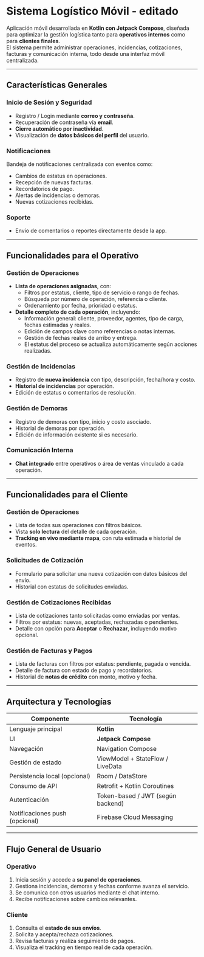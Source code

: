 # Sistema Logístico Móvil - editado

Aplicación móvil desarrollada en **Kotlin con Jetpack Compose**, diseñada para optimizar la gestión logística tanto para **operativos internos** como para **clientes finales**.  
El sistema permite administrar operaciones, incidencias, cotizaciones, facturas y comunicación interna, todo desde una interfaz móvil centralizada.

---

## Características Generales

### Inicio de Sesión y Seguridad
- Registro / Login mediante **correo y contraseña**.
- Recuperación de contraseña vía **email**.
- **Cierre automático por inactividad**.
- Visualización de **datos básicos del perfil** del usuario.

### Notificaciones
Bandeja de notificaciones centralizada con eventos como:
- Cambios de estatus en operaciones.
- Recepción de nuevas facturas.
- Recordatorios de pago.
- Alertas de incidencias o demoras.
- Nuevas cotizaciones recibidas.

### Soporte
- Envío de comentarios o reportes directamente desde la app.

---

## Funcionalidades para el Operativo

### Gestión de Operaciones
- **Lista de operaciones asignadas**, con:
  - Filtros por estatus, cliente, tipo de servicio o rango de fechas.
  - Búsqueda por número de operación, referencia o cliente.
  - Ordenamiento por fecha, prioridad o estatus.
- **Detalle completo de cada operación**, incluyendo:
  - Información general: cliente, proveedor, agentes, tipo de carga, fechas estimadas y reales.
  - Edición de campos clave como referencias o notas internas.
  - Gestión de fechas reales de arribo y entrega.
  - El estatus del proceso se actualiza automáticamente según acciones realizadas.

### Gestión de Incidencias
- Registro de **nueva incidencia** con tipo, descripción, fecha/hora y costo.
- **Historial de incidencias** por operación.
- Edición de estatus o comentarios de resolución.

### Gestión de Demoras
- Registro de demoras con tipo, inicio y costo asociado.
- Historial de demoras por operación.
- Edición de información existente si es necesario.

### Comunicación Interna
- **Chat integrado** entre operativos o área de ventas vinculado a cada operación.

---

## Funcionalidades para el Cliente

### Gestión de Operaciones
- Lista de todas sus operaciones con filtros básicos.
- Vista **solo lectura** del detalle de cada operación.
- **Tracking en vivo mediante mapa**, con ruta estimada e historial de eventos.

### Solicitudes de Cotización
- Formulario para solicitar una nueva cotización con datos básicos del envío.
- Historial con estatus de solicitudes enviadas.

### Gestión de Cotizaciones Recibidas
- Lista de cotizaciones tanto solicitadas como enviadas por ventas.
- Filtros por estatus: nuevas, aceptadas, rechazadas o pendientes.
- Detalle con opción para **Aceptar** o **Rechazar**, incluyendo motivo opcional.

### Gestión de Facturas y Pagos
- Lista de facturas con filtros por estatus: pendiente, pagada o vencida.
- Detalle de factura con estado de pago y recordatorios.
- Historial de **notas de crédito** con monto, motivo y fecha.

---

## Arquitectura y Tecnologías

| Componente | Tecnología |
|------------|------------|
| Lenguaje principal | **Kotlin** |
| UI | **Jetpack Compose** |
| Navegación | Navigation Compose |
| Gestión de estado | ViewModel + StateFlow / LiveData |
| Persistencia local (opcional) | Room / DataStore |
| Consumo de API | Retrofit + Kotlin Coroutines |
| Autenticación | Token-based / JWT (según backend) |
| Notificaciones push (opcional) | Firebase Cloud Messaging |

---

## Flujo General de Usuario

### Operativo
1. Inicia sesión y accede a **su panel de operaciones**.
2. Gestiona incidencias, demoras y fechas conforme avanza el servicio.
3. Se comunica con otros usuarios mediante el chat interno.
4. Recibe notificaciones sobre cambios relevantes.

### Cliente
1. Consulta el **estado de sus envíos**.
2. Solicita y acepta/rechaza cotizaciones.
3. Revisa facturas y realiza seguimiento de pagos.
4. Visualiza el tracking en tiempo real de cada operación.

